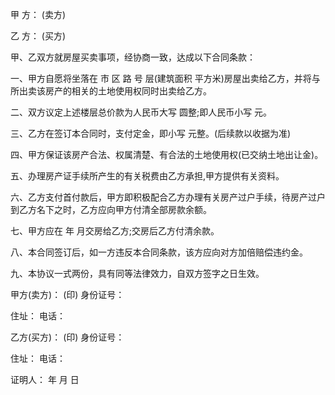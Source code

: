 
 


甲 方： (卖方)


乙 方： (买方)


甲、乙双方就房屋买卖事项，经协商一致，达成以下合同条款：


一、甲方自愿将坐落在 市 区 路 号 层(建筑面积 平方米)房屋出卖给乙方，并将与所出卖该房产的相关的土地使用权同时出卖给乙方。


二、双方议定上述楼层总价款为人民币大写 圆整;即人民币小写 元。


三、乙方在签订本合同时，支付定金，即小写 元整。(后续款以收据为准)


四、甲方保证该房产合法、权属清楚、有合法的土地使用权(已交纳土地出让金)。


五、办理房产证手续所产生的有关税费由乙方承担,甲方提供有关资料。


六、乙方支付首付款后，甲方即积极配合乙方办理有关房产过户手续，待房产过户到乙方名下之时，乙方应向甲方付清全部房款余额。


七、甲方应在 年 月交房给乙方;交房后乙方付清余款。


八、本合同签订后，如一方违反本合同条款，该方应向对方加倍赔偿违约金。


九、本协议一式两份，具有同等法律效力，自双方签字之日生效。


甲方(卖方)： (印) 身份证号：


住址： 电话：


乙方(买方)： (印) 身份证号：


住址： 电话：


证明人： 年 月 日
 


 

 
 
 
 
 
  


  
 

  


  


  
 
 
 
 

